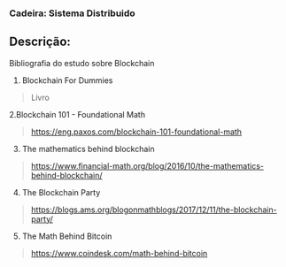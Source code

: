 ### Cadeira: Sistema Distribuido

## Descrição:
Bibliografia do estudo sobre Blockchain

 1. Blockchain For Dummies
  > Livro  
  
 2.Blockchain 101 - Foundational Math
  > https://eng.paxos.com/blockchain-101-foundational-math  

 3. The mathematics behind blockchain
  > https://www.financial-math.org/blog/2016/10/the-mathematics-behind-blockchain/  
    
 4. The Blockchain Party
  > https://blogs.ams.org/blogonmathblogs/2017/12/11/the-blockchain-party/  
    
 5. The Math Behind Bitcoin
  > https://www.coindesk.com/math-behind-bitcoin  
    
